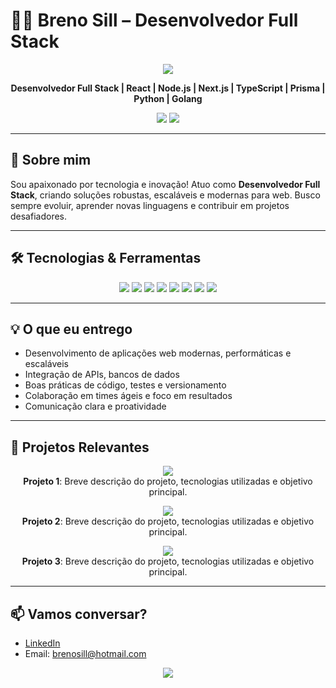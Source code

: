 # 👨‍💻 Breno Sill – Desenvolvedor Full Stack

<p align="center">
  <img src="https://capsule-render.vercel.app/api?type=waving&color=0:00c6ff,100:0072ff&height=120&section=header&text=Bem-vindo%20ao%20meu%20GitHub!&fontSize=28&fontAlign=50&fontColor=ffffff"/>
</p>

<p align="center">
  <b>Desenvolvedor Full Stack | React | Node.js | Next.js | TypeScript | Prisma | Python | Golang</b>
</p>

<p align="center">
  <a href="https://www.linkedin.com/in/brenosilldev/" target="_blank"><img src="https://img.shields.io/badge/LinkedIn-0077B5?style=for-the-badge&logo=linkedin&logoColor=white"/></a>
  <a href="brenosill@hotmail.com"><img src="https://img.shields.io/badge/Email-D14836?style=for-the-badge&logo=gmail&logoColor=white"/></a>
</p>

---

## 👋 Sobre mim

Sou apaixonado por tecnologia e inovação! Atuo como **Desenvolvedor Full Stack**, criando soluções robustas, escaláveis e modernas para web. Busco sempre evoluir, aprender novas linguagens e contribuir em projetos desafiadores.

---

## 🛠️ Tecnologias & Ferramentas

<p align="center">
  <img src="https://img.shields.io/badge/React-20232A?style=for-the-badge&logo=react&logoColor=61DAFB"/>
  <img src="https://img.shields.io/badge/Node.js-43853D?style=for-the-badge&logo=node-dot-js&logoColor=white"/>
  <img src="https://img.shields.io/badge/Express-000000?style=for-the-badge&logo=express&logoColor=white"/>
  <img src="https://img.shields.io/badge/Prisma-2D3748?style=for-the-badge&logo=prisma&logoColor=white"/>
  <img src="https://img.shields.io/badge/Next.js-000000?style=for-the-badge&logo=nextdotjs&logoColor=white"/>
  <img src="https://img.shields.io/badge/TypeScript-007ACC?style=for-the-badge&logo=typescript&logoColor=white"/>
  <img src="https://img.shields.io/badge/Python-3776AB?style=for-the-badge&logo=python&logoColor=white"/>
  <img src="https://img.shields.io/badge/Go-00ADD8?style=for-the-badge&logo=go&logoColor=white"/>
</p>

---

## 💡 O que eu entrego

- Desenvolvimento de aplicações web modernas, performáticas e escaláveis
- Integração de APIs, bancos de dados
- Boas práticas de código, testes e versionamento
- Colaboração em times ágeis e foco em resultados
- Comunicação clara e proatividade

---

## 🚀 Projetos Relevantes

<p align="center">
  <a href="https://github.com/brenosilldev/nome-do-projeto1" target="_blank"><img src="https://img.shields.io/badge/Projeto%201-Next.js%20%7C%20Prisma%20%7C%20TypeScript-blue?style=for-the-badge"/></a>
  <br/>
  <b>Projeto 1</b>: Breve descrição do projeto, tecnologias utilizadas e objetivo principal.
</p>

<p align="center">
  <a href="https://github.com/brenosilldev/nome-do-projeto2" target="_blank"><img src="https://img.shields.io/badge/Projeto%202-React%20%7C%20Node.js%20%7C%20Express-green?style=for-the-badge"/></a>
  <br/>
  <b>Projeto 2</b>: Breve descrição do projeto, tecnologias utilizadas e objetivo principal.
</p>

<p align="center">
  <a href="https://github.com/brenosilldev/nome-do-projeto3" target="_blank"><img src="https://img.shields.io/badge/Projeto%203-Python%20%7C%20Golang-yellow?style=for-the-badge"/></a>
  <br/>
  <b>Projeto 3</b>: Breve descrição do projeto, tecnologias utilizadas e objetivo principal.
</p>

---

## 📫 Vamos conversar?

- [LinkedIn](https://www.linkedin.com/in/brenosilldev/)
- Email: brenosill@hotmail.com

<p align="center">
  <img src="https://capsule-render.vercel.app/api?type=waving&color=0:00c6ff,100:0072ff&height=100&section=footer"/>
</p>
